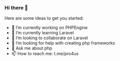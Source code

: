 ### Hi there 👋

Here are some ideas to get you started:

- 🔭 I’m currently working on PHPEngine
- 🌱 I’m currently learning Laravel
- 👯 I’m looking to collaborate on Laravel
- 🤔 I’m looking for help with creating php frameworks
- 💬 Ask me about php
- 📫 How to reach me: t.me/pro4us
